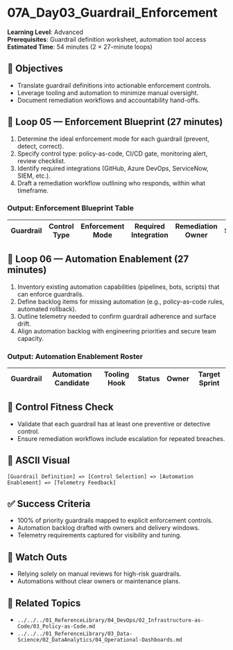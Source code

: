 # 07A_Day03_Guardrail_Enforcement

**Learning Level**: Advanced  
**Prerequisites**: Guardrail definition worksheet, automation tool access  
**Estimated Time**: 54 minutes (2 × 27-minute loops)

## 🎯 Objectives

- Translate guardrail definitions into actionable enforcement controls.
- Leverage tooling and automation to minimize manual oversight.
- Document remediation workflows and accountability hand-offs.

## 🔄 Loop 05 — Enforcement Blueprint (27 minutes)

1. Determine the ideal enforcement mode for each guardrail (prevent, detect, correct).
2. Specify control type: policy-as-code, CI/CD gate, monitoring alert, review checklist.
3. Identify required integrations (GitHub, Azure DevOps, ServiceNow, SIEM, etc.).
4. Draft a remediation workflow outlining who responds, within what timeframe.

### Output: Enforcement Blueprint Table

| Guardrail | Control Type | Enforcement Mode | Required Integration | Remediation Owner | SLA |
| --- | --- | --- | --- | --- | --- |

## 🔄 Loop 06 — Automation Enablement (27 minutes)

1. Inventory existing automation capabilities (pipelines, bots, scripts) that can enforce guardrails.
2. Define backlog items for missing automation (e.g., policy-as-code rules, automated rollback).
3. Outline telemetry needed to confirm guardrail adherence and surface drift.
4. Align automation backlog with engineering priorities and secure team capacity.

### Output: Automation Enablement Roster

| Guardrail | Automation Candidate | Tooling Hook | Status | Owner | Target Sprint |
| --- | --- | --- | --- | --- | --- |

## 🧭 Control Fitness Check

- Validate that each guardrail has at least one preventive or detective control.
- Ensure remediation workflows include escalation for repeated breaches.

## 🧩 ASCII Visual

```text
[Guardrail Definition] => [Control Selection] => [Automation Enablement] => [Telemetry Feedback]
```

## ✅ Success Criteria

- 100% of priority guardrails mapped to explicit enforcement controls.
- Automation backlog drafted with owners and delivery windows.
- Telemetry requirements captured for visibility and tuning.

## 🚧 Watch Outs

- Relying solely on manual reviews for high-risk guardrails.
- Automations without clear owners or maintenance plans.

## 🔗 Related Topics

- `../../../01_ReferenceLibrary/04_DevOps/02_Infrastructure-as-Code/03_Policy-as-Code.md`
- `../../../01_ReferenceLibrary/03_Data-Science/02_DataAnalytics/04_Operational-Dashboards.md`
